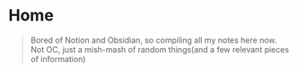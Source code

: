 # Home

> Bored of Notion and Obsidian, so compiling all my notes here now. Not OC, just a mish-mash of random things(and a few relevant pieces of information)
